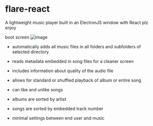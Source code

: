 # flare-react
A lightweight music player built in an ElectronJS window with React
 plz enjoy


boot screen
![image](https://user-images.githubusercontent.com/103540180/166307976-514904f8-135e-4681-9c2b-008e9b132101.png)


- automatically adds all music files in all folders and subfolders of selected directory
- reads metadata embedded in song files for a cleaner screen
- includes information about quality of the audio file
- allows for standard or shuffled playback of album or entire song

- can like and unlike songs
- albums are sorted by artist
- songs are sorted by embedded track number

- minimal settings between end user and music
